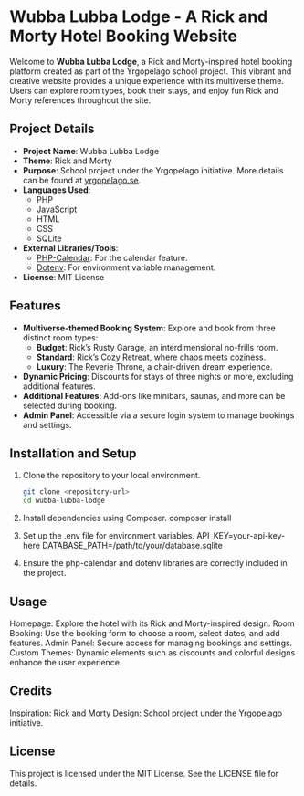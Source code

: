 # Wubba Lubba Lodge - A Rick and Morty Hotel Booking Website

Welcome to **Wubba Lubba Lodge**, a Rick and Morty-inspired hotel booking platform created as part of the Yrgopelago school project. This vibrant and creative website provides a unique experience with its multiverse theme. Users can explore room types, book their stays, and enjoy fun Rick and Morty references throughout the site.

## Project Details

- **Project Name**: Wubba Lubba Lodge
- **Theme**: Rick and Morty
- **Purpose**: School project under the Yrgopelago initiative. More details can be found at [yrgopelago.se](https://yrgopelago.se).
- **Languages Used**: 
  - PHP
  - JavaScript
  - HTML
  - CSS
  - SQLite
- **External Libraries/Tools**:
  - [PHP-Calendar](https://packagist.org/packages/benhall14/php-calendar): For the calendar feature.
  - [Dotenv](https://github.com/vlucas/phpdotenv): For environment variable management.
- **License**: MIT License

## Features

- **Multiverse-themed Booking System**: Explore and book from three distinct room types:
  - **Budget**: Rick’s Rusty Garage, an interdimensional no-frills room.
  - **Standard**: Rick’s Cozy Retreat, where chaos meets coziness.
  - **Luxury**: The Reverie Throne, a chair-driven dream experience.
- **Dynamic Pricing**: Discounts for stays of three nights or more, excluding additional features.
- **Additional Features**: Add-ons like minibars, saunas, and more can be selected during booking.
- **Admin Panel**: Accessible via a secure login system to manage bookings and settings.

## Installation and Setup

1. Clone the repository to your local environment.
   ```bash
   git clone <repository-url>
   cd wubba-lubba-lodge

2. Install dependencies using Composer.
    composer install

3. Set up the .env file for environment variables.
    API_KEY=your-api-key-here
DATABASE_PATH=/path/to/your/database.sqlite

4. Ensure the php-calendar and dotenv libraries are correctly included in the project.

## Usage
Homepage: Explore the hotel with its Rick and Morty-inspired design.
Room Booking: Use the booking form to choose a room, select dates, and add features.
Admin Panel: Secure access for managing bookings and settings.
Custom Themes: Dynamic elements such as discounts and colorful designs enhance the user experience.

## Credits
Inspiration: Rick and Morty
Design: School project under the Yrgopelago initiative.

## License
This project is licensed under the MIT License. See the LICENSE file for details.


